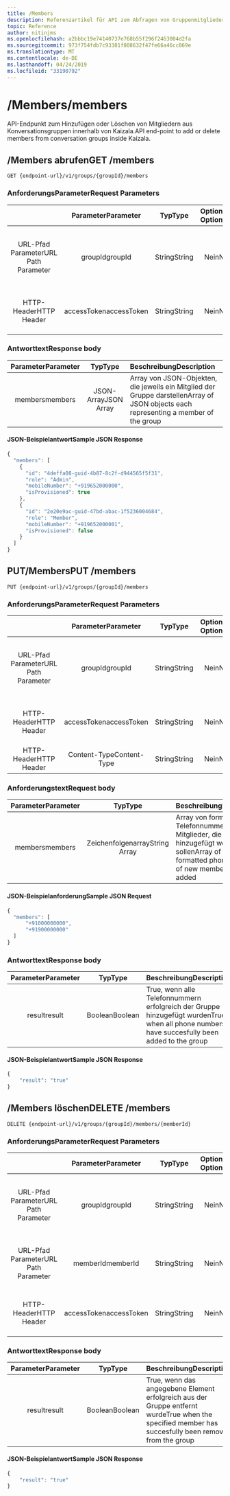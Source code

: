 ```yaml
---
title: /Members
description: Referenzartikel für API zum Abfragen von Gruppenmitglieder Daten
topic: Reference
author: nitinjms
ms.openlocfilehash: a2bbbc19e74140737e768b55f296f2463004d2fa
ms.sourcegitcommit: 973f754fdb7c93381f808632f47fe66a46cc069e
ms.translationtype: MT
ms.contentlocale: de-DE
ms.lasthandoff: 04/24/2019
ms.locfileid: "33190792"
---
```

# <a name="members"></a><span data-ttu-id="8b349-103">/Members</span><span class="sxs-lookup"><span data-stu-id="8b349-103">/members</span></span>
<span data-ttu-id="8b349-104">API-Endpunkt zum Hinzufügen oder Löschen von Mitgliedern aus Konversationsgruppen innerhalb von Kaizala.</span><span class="sxs-lookup"><span data-stu-id="8b349-104">API end-point to add or delete members from conversation groups inside Kaizala.</span></span>

## <a name="get-members"></a><span data-ttu-id="8b349-105">/Members abrufen</span><span class="sxs-lookup"><span data-stu-id="8b349-105">GET /members</span></span>

    GET {endpoint-url}/v1/groups/{groupId}/members

### <a name="request-parameters"></a><span data-ttu-id="8b349-106">AnforderungsParameter</span><span class="sxs-lookup"><span data-stu-id="8b349-106">Request Parameters</span></span>

|  | <span data-ttu-id="8b349-107">Parameter</span><span class="sxs-lookup"><span data-stu-id="8b349-107">Parameter</span></span> | <span data-ttu-id="8b349-108">Typ</span><span class="sxs-lookup"><span data-stu-id="8b349-108">Type</span></span> | <span data-ttu-id="8b349-109">Optional?</span><span class="sxs-lookup"><span data-stu-id="8b349-109">Optional?</span></span> | <span data-ttu-id="8b349-110">Beschreibung</span><span class="sxs-lookup"><span data-stu-id="8b349-110">Description</span></span> |
| :---: | :---: | :---: | :---: | :--- |
| <span data-ttu-id="8b349-111">URL-Pfad Parameter</span><span class="sxs-lookup"><span data-stu-id="8b349-111">URL Path Parameter</span></span> | <span data-ttu-id="8b349-112">groupId</span><span class="sxs-lookup"><span data-stu-id="8b349-112">groupId</span></span> | <span data-ttu-id="8b349-113">String</span><span class="sxs-lookup"><span data-stu-id="8b349-113">String</span></span> | <span data-ttu-id="8b349-114">Nein</span><span class="sxs-lookup"><span data-stu-id="8b349-114">No</span></span> | <span data-ttu-id="8b349-115">GUID, die die Gruppen-ID der bestimmten Gruppenressource darstellt</span><span class="sxs-lookup"><span data-stu-id="8b349-115">GUID representing the groupId of the specific group resource</span></span> |
| <span data-ttu-id="8b349-116">HTTP-Header</span><span class="sxs-lookup"><span data-stu-id="8b349-116">HTTP Header</span></span> | <span data-ttu-id="8b349-117">accessToken</span><span class="sxs-lookup"><span data-stu-id="8b349-117">accessToken</span></span> | <span data-ttu-id="8b349-118">String</span><span class="sxs-lookup"><span data-stu-id="8b349-118">String</span></span> | <span data-ttu-id="8b349-119">Nein</span><span class="sxs-lookup"><span data-stu-id="8b349-119">No</span></span> | <span data-ttu-id="8b349-120">Vom Endpunkt auth empfangenes Zugriffs Token</span><span class="sxs-lookup"><span data-stu-id="8b349-120">Access Token received from the auth end-point</span></span> |

### <a name="response-body"></a><span data-ttu-id="8b349-121">Antworttext</span><span class="sxs-lookup"><span data-stu-id="8b349-121">Response body</span></span>

| <span data-ttu-id="8b349-122">Parameter</span><span class="sxs-lookup"><span data-stu-id="8b349-122">Parameter</span></span> | <span data-ttu-id="8b349-123">Typ</span><span class="sxs-lookup"><span data-stu-id="8b349-123">Type</span></span> | <span data-ttu-id="8b349-124">Beschreibung</span><span class="sxs-lookup"><span data-stu-id="8b349-124">Description</span></span> |
| :---: | :---: | :--- |
| <span data-ttu-id="8b349-125">members</span><span class="sxs-lookup"><span data-stu-id="8b349-125">members</span></span> | <span data-ttu-id="8b349-126">JSON-Array</span><span class="sxs-lookup"><span data-stu-id="8b349-126">JSON Array</span></span> | <span data-ttu-id="8b349-127">Array von JSON-Objekten, die jeweils ein Mitglied der Gruppe darstellen</span><span class="sxs-lookup"><span data-stu-id="8b349-127">Array of JSON objects each representing a member of the group</span></span> |

#### <a name="sample-json-response"></a><span data-ttu-id="8b349-128">JSON-Beispielantwort</span><span class="sxs-lookup"><span data-stu-id="8b349-128">Sample JSON Response</span></span>

```javascript
{
  "members": [
    {
      "id": "4deffa08-guid-4b87-8c2f-d944565f5f31",
      "role": "Admin",
      "mobileNumber": "+919652000000",
      "isProvisioned": true
    },
    {
      "id": "2e20e9ac-guid-47bd-abac-1f5236004684",
      "role": "Member",
      "mobileNumber": "+919652000001",
      "isProvisioned": false
    }
  ]
}
```

## <a name="put-members"></a><span data-ttu-id="8b349-129">PUT/Members</span><span class="sxs-lookup"><span data-stu-id="8b349-129">PUT /members</span></span>

    PUT {endpoint-url}/v1/groups/{groupId}/members

### <a name="request-parameters"></a><span data-ttu-id="8b349-130">AnforderungsParameter</span><span class="sxs-lookup"><span data-stu-id="8b349-130">Request Parameters</span></span>

|  | <span data-ttu-id="8b349-131">Parameter</span><span class="sxs-lookup"><span data-stu-id="8b349-131">Parameter</span></span> | <span data-ttu-id="8b349-132">Typ</span><span class="sxs-lookup"><span data-stu-id="8b349-132">Type</span></span> | <span data-ttu-id="8b349-133">Optional?</span><span class="sxs-lookup"><span data-stu-id="8b349-133">Optional?</span></span> | <span data-ttu-id="8b349-134">Beschreibung</span><span class="sxs-lookup"><span data-stu-id="8b349-134">Description</span></span> |
| :---: | :---: | :---: | :---: | :--- |
| <span data-ttu-id="8b349-135">URL-Pfad Parameter</span><span class="sxs-lookup"><span data-stu-id="8b349-135">URL Path Parameter</span></span> | <span data-ttu-id="8b349-136">groupId</span><span class="sxs-lookup"><span data-stu-id="8b349-136">groupId</span></span> | <span data-ttu-id="8b349-137">String</span><span class="sxs-lookup"><span data-stu-id="8b349-137">String</span></span> | <span data-ttu-id="8b349-138">Nein</span><span class="sxs-lookup"><span data-stu-id="8b349-138">No</span></span> | <span data-ttu-id="8b349-139">GUID, die die Gruppen-ID der bestimmten Gruppenressource darstellt</span><span class="sxs-lookup"><span data-stu-id="8b349-139">GUID representing the groupId of the specific group resource</span></span> |
| <span data-ttu-id="8b349-140">HTTP-Header</span><span class="sxs-lookup"><span data-stu-id="8b349-140">HTTP Header</span></span> | <span data-ttu-id="8b349-141">accessToken</span><span class="sxs-lookup"><span data-stu-id="8b349-141">accessToken</span></span> | <span data-ttu-id="8b349-142">String</span><span class="sxs-lookup"><span data-stu-id="8b349-142">String</span></span> | <span data-ttu-id="8b349-143">Nein</span><span class="sxs-lookup"><span data-stu-id="8b349-143">No</span></span> | <span data-ttu-id="8b349-144">Vom Endpunkt auth empfangenes Zugriffs Token</span><span class="sxs-lookup"><span data-stu-id="8b349-144">Access Token received from the auth end-point</span></span> |
| <span data-ttu-id="8b349-145">HTTP-Header</span><span class="sxs-lookup"><span data-stu-id="8b349-145">HTTP Header</span></span> | <span data-ttu-id="8b349-146">Content-Type</span><span class="sxs-lookup"><span data-stu-id="8b349-146">Content-Type</span></span> | <span data-ttu-id="8b349-147">String</span><span class="sxs-lookup"><span data-stu-id="8b349-147">String</span></span> | <span data-ttu-id="8b349-148">Nein</span><span class="sxs-lookup"><span data-stu-id="8b349-148">No</span></span> | <span data-ttu-id="8b349-149">Wert: Application/JSON</span><span class="sxs-lookup"><span data-stu-id="8b349-149">value: application/json</span></span> |

### <a name="request-body"></a><span data-ttu-id="8b349-150">Anforderungstext</span><span class="sxs-lookup"><span data-stu-id="8b349-150">Request body</span></span>

| <span data-ttu-id="8b349-151">Parameter</span><span class="sxs-lookup"><span data-stu-id="8b349-151">Parameter</span></span> | <span data-ttu-id="8b349-152">Typ</span><span class="sxs-lookup"><span data-stu-id="8b349-152">Type</span></span> | <span data-ttu-id="8b349-153">Beschreibung</span><span class="sxs-lookup"><span data-stu-id="8b349-153">Description</span></span> |
| :---: | :---: | :--- |
| <span data-ttu-id="8b349-154">members</span><span class="sxs-lookup"><span data-stu-id="8b349-154">members</span></span> | <span data-ttu-id="8b349-155">Zeichenfolgenarray</span><span class="sxs-lookup"><span data-stu-id="8b349-155">String Array</span></span> | <span data-ttu-id="8b349-156">Array von formatierten Telefonnummern neuer Mitglieder, die hinzugefügt werden sollen</span><span class="sxs-lookup"><span data-stu-id="8b349-156">Array of well-formatted phone numbers of new members to be added</span></span> |

#### <a name="sample-json-request"></a><span data-ttu-id="8b349-157">JSON-Beispielanforderung</span><span class="sxs-lookup"><span data-stu-id="8b349-157">Sample JSON Request</span></span>

```javascript
{
  "members": [
      "+91000000000",
      "+91900000000"
  ]
}
```

### <a name="response-body"></a><span data-ttu-id="8b349-158">Antworttext</span><span class="sxs-lookup"><span data-stu-id="8b349-158">Response body</span></span>

| <span data-ttu-id="8b349-159">Parameter</span><span class="sxs-lookup"><span data-stu-id="8b349-159">Parameter</span></span> | <span data-ttu-id="8b349-160">Typ</span><span class="sxs-lookup"><span data-stu-id="8b349-160">Type</span></span> | <span data-ttu-id="8b349-161">Beschreibung</span><span class="sxs-lookup"><span data-stu-id="8b349-161">Description</span></span> |
| :---: | :---: | :--- |
| <span data-ttu-id="8b349-162">result</span><span class="sxs-lookup"><span data-stu-id="8b349-162">result</span></span> | <span data-ttu-id="8b349-163">Boolean</span><span class="sxs-lookup"><span data-stu-id="8b349-163">Boolean</span></span> | <span data-ttu-id="8b349-164">True, wenn alle Telefonnummern erfolgreich der Gruppe hinzugefügt wurden</span><span class="sxs-lookup"><span data-stu-id="8b349-164">True when all phone numbers have succesfully been added to the group</span></span> |

#### <a name="sample-json-response"></a><span data-ttu-id="8b349-165">JSON-Beispielantwort</span><span class="sxs-lookup"><span data-stu-id="8b349-165">Sample JSON Response</span></span>

```javascript
{
    "result": "true"
}
```

## <a name="delete-members"></a><span data-ttu-id="8b349-166">/Members löschen</span><span class="sxs-lookup"><span data-stu-id="8b349-166">DELETE /members</span></span>

    DELETE {endpoint-url}/v1/groups/{groupId}/members/{memberId}

### <a name="request-parameters"></a><span data-ttu-id="8b349-167">AnforderungsParameter</span><span class="sxs-lookup"><span data-stu-id="8b349-167">Request Parameters</span></span>

|  | <span data-ttu-id="8b349-168">Parameter</span><span class="sxs-lookup"><span data-stu-id="8b349-168">Parameter</span></span> | <span data-ttu-id="8b349-169">Typ</span><span class="sxs-lookup"><span data-stu-id="8b349-169">Type</span></span> | <span data-ttu-id="8b349-170">Optional?</span><span class="sxs-lookup"><span data-stu-id="8b349-170">Optional?</span></span> | <span data-ttu-id="8b349-171">Beschreibung</span><span class="sxs-lookup"><span data-stu-id="8b349-171">Description</span></span> |
| :---: | :---: | :---: | :---: | :--- |
| <span data-ttu-id="8b349-172">URL-Pfad Parameter</span><span class="sxs-lookup"><span data-stu-id="8b349-172">URL Path Parameter</span></span> | <span data-ttu-id="8b349-173">groupId</span><span class="sxs-lookup"><span data-stu-id="8b349-173">groupId</span></span> | <span data-ttu-id="8b349-174">String</span><span class="sxs-lookup"><span data-stu-id="8b349-174">String</span></span> | <span data-ttu-id="8b349-175">Nein</span><span class="sxs-lookup"><span data-stu-id="8b349-175">No</span></span> | <span data-ttu-id="8b349-176">GUID, die die Gruppen-ID der bestimmten Gruppenressource darstellt</span><span class="sxs-lookup"><span data-stu-id="8b349-176">GUID representing the groupId of the specific group resource</span></span> |
| <span data-ttu-id="8b349-177">URL-Pfad Parameter</span><span class="sxs-lookup"><span data-stu-id="8b349-177">URL Path Parameter</span></span> | <span data-ttu-id="8b349-178">memberId</span><span class="sxs-lookup"><span data-stu-id="8b349-178">memberId</span></span> | <span data-ttu-id="8b349-179">String</span><span class="sxs-lookup"><span data-stu-id="8b349-179">String</span></span> | <span data-ttu-id="8b349-180">Nein</span><span class="sxs-lookup"><span data-stu-id="8b349-180">No</span></span> | <span data-ttu-id="8b349-181">GUID, die die Member-ID des bestimmten Members darstellt</span><span class="sxs-lookup"><span data-stu-id="8b349-181">GUID representing the memberId of the specific member</span></span> |
| <span data-ttu-id="8b349-182">HTTP-Header</span><span class="sxs-lookup"><span data-stu-id="8b349-182">HTTP Header</span></span> | <span data-ttu-id="8b349-183">accessToken</span><span class="sxs-lookup"><span data-stu-id="8b349-183">accessToken</span></span> | <span data-ttu-id="8b349-184">String</span><span class="sxs-lookup"><span data-stu-id="8b349-184">String</span></span> | <span data-ttu-id="8b349-185">Nein</span><span class="sxs-lookup"><span data-stu-id="8b349-185">No</span></span> | <span data-ttu-id="8b349-186">Vom Endpunkt auth empfangenes Zugriffs Token</span><span class="sxs-lookup"><span data-stu-id="8b349-186">Access Token received from the auth end-point</span></span> |

### <a name="response-body"></a><span data-ttu-id="8b349-187">Antworttext</span><span class="sxs-lookup"><span data-stu-id="8b349-187">Response body</span></span>

| <span data-ttu-id="8b349-188">Parameter</span><span class="sxs-lookup"><span data-stu-id="8b349-188">Parameter</span></span> | <span data-ttu-id="8b349-189">Typ</span><span class="sxs-lookup"><span data-stu-id="8b349-189">Type</span></span> | <span data-ttu-id="8b349-190">Beschreibung</span><span class="sxs-lookup"><span data-stu-id="8b349-190">Description</span></span> |
| :---: | :---: | :--- |
| <span data-ttu-id="8b349-191">result</span><span class="sxs-lookup"><span data-stu-id="8b349-191">result</span></span> | <span data-ttu-id="8b349-192">Boolean</span><span class="sxs-lookup"><span data-stu-id="8b349-192">Boolean</span></span> | <span data-ttu-id="8b349-193">True, wenn das angegebene Element erfolgreich aus der Gruppe entfernt wurde</span><span class="sxs-lookup"><span data-stu-id="8b349-193">True when the specified member has succesfully been removed from the group</span></span> |

#### <a name="sample-json-response"></a><span data-ttu-id="8b349-194">JSON-Beispielantwort</span><span class="sxs-lookup"><span data-stu-id="8b349-194">Sample JSON Response</span></span>

```javascript
{
    "result": "true"
}
```
